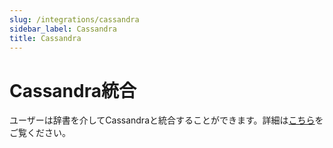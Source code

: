 ```yaml
---
slug: /integrations/cassandra
sidebar_label: Cassandra
title: Cassandra
---
```



# Cassandra統合

ユーザーは辞書を介してCassandraと統合することができます。詳細は[こちら](/sql-reference/dictionaries#cassandra)をご覧ください。

